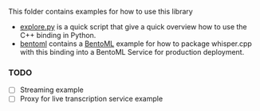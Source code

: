 This folder contains examples for how to use this library

- [explore.py](./bindings/explore.py) is a quick script that give a quick overview how to use the C++ binding in Python.
- [bentoml](./bentoml) contains a [BentoML](https://docs.bentoml.org/en/latest/) example for how to package whisper.cpp with this binding into a BentoML Service for production deployment.

### TODO

- [ ] Streaming example
- [ ] Proxy for live transcription service example
